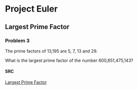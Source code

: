 # Project Euler

## Largest Prime Factor

### Problem 3

The prime factors of 13,195 are 5, 7, 13 and 29.

What is the largest prime factor of the number 600,851,475,143?

#### SRC

[Largest Prime Factor](https://projecteuler.net/problem=3)
